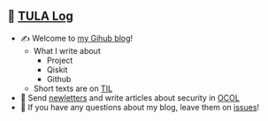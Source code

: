 ## 🏃 [TULA Log](https://tula3and.github.io)

- :writing_hand: Welcome to [my Gihub blog](https://tula3and.github.io/)!
  - What I write about
    - Project
    - Qiskit
    - Github
  - Short texts are on [TIL](https://github.com/tula3and/til)
- :cookie: Send [newletters](https://www.notion.so/OCOL-a7aa10edd95f42c586b23a5a536b9649) and write articles about security in [OCOL](https://medium.com/ocol)
- 💬 If you have any questions about my blog, leave them on [issues](https://github.com/tula3and/tula3and.github.io/issues)!
